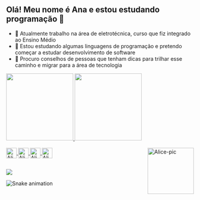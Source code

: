 ## Olá! Meu nome é Ana e estou estudando programação 👋

- 🔭 Atualmente trabalho na área de eletrotécnica, curso que fiz integrado ao Ensino Médio
- 🌱 Estou estudando algumas linguagens de programação e pretendo começar a estudar desenvolvimento de software
- 🤔 Procuro conselhos de pessoas que tenham dicas para trilhar esse caminho e migrar para a área de tecnologia

<div align="left">
  <a href="https://github.com/alicehoff">
  <img height="180em" src="https://github-readme-stats.vercel.app/api?username=alicehoff&show_icons=true&theme=nightowl&include_all_commits=true&count_private=true"/>
  <img height="180em" src="https://github-readme-stats.vercel.app/api/top-langs/?username=alicehoff&layout=compact&langs_count=7&theme=nightowl"/>
</div>
  <div style="display: inline_block"><br>
  <img align="center" alt="Alice-Java" height="28" src="https://img.shields.io/badge/Java-ED8B00?style=for-the-badge&logo=java&logoColor=white">
  <img align="center" alt="Alice-Html" height="28" src="https://img.shields.io/badge/HTML-239120?style=for-the-badge&logo=html5&logoColor=white">
  <img align="center" alt="Alice-CSS" height="28" src="https://img.shields.io/badge/CSS-239120?&style=for-the-badge&logo=css3&logoColor=white">  
  <img align="center" alt="Alice-C++" height="28" src="https://img.shields.io/badge/C%2B%2B-00599C?style=for-the-badge&logo=c%2B%2B&logoColor=white">
  <img align="right" alt="Alice-pic" height="124" src="https://media.discordapp.net/attachments/956341767769309248/962163004554772560/Webp.net-gifmaker2.gif?width=382&height=382">
</div>
  
  ##
 
<div> 
  <a href="https://www.linkedin.com/in/ana-alice-hoffmann-1471aa231/" target="_blank"><img src="https://img.shields.io/badge/-LinkedIn-%230077B5?style=for-the-badge&logo=linkedin&logoColor=white" target="_blank"></a> 
 
  ![Snake animation](https://github.com/alicehoff/alicehoff/blob/output/github-contribution-grid-snake.svg)
 
</div>
